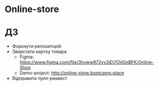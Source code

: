 # Online-store

# ДЗ

- Форкнути репозиторій
- Зверстати картку товара
  - Figma: <https://www.figma.com/file/3hvww972yv3iEt7OVGnBFK/Online-Shop>
  - Demo-project: <http://online-store.bootcamp.place>
- Відправити пулл-реквест

